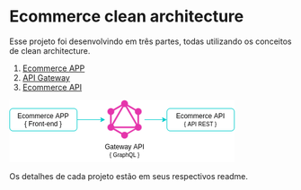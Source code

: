 # Ecommerce clean architecture

Esse projeto foi desenvolvindo em três partes, todas utilizando os conceitos de clean architecture.

1. [Ecommerce APP](/ecommerce-api)
2. [API Gateway](/api-gateway)
3. [Ecommerce API](/ecommerce-api)

![GitHub Logo](/images/project-architecture.png)

Os detalhes de cada projeto estão em seus respectivos readme.
